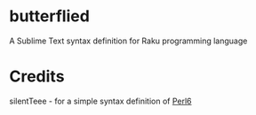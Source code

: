 # butterflied
A Sublime Text syntax definition for Raku programming language

# Credits
silentTeee - for a simple syntax definition of [Perl6](https://github.com/silentTeee/sublimetext3-perl6-syntax)
